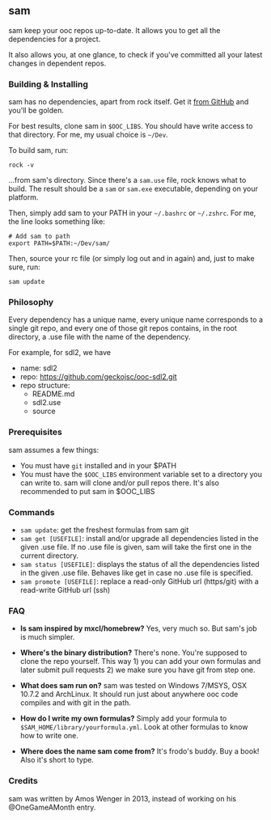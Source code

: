 ## sam

sam keep your ooc repos up-to-date. It allows you to get all the
dependencies for a project.

It also allows you, at one glance, to check if you've committed
all your latest changes in dependent repos.

### Building & Installing

sam has no dependencies, apart from rock itself. Get it [from GitHub](
https://github.com/nddrylliog/rock/#rock) and you'll be golden.

For best results, clone sam in `$OOC_LIBS`. You should have write
access to that directory. For me, my usual choice is `~/Dev`.

To build sam, run:

```
rock -v
```

...from sam's directory. Since there's a `sam.use` file, rock knows
what to build. The result should be a `sam` or `sam.exe` executable,
depending on your platform.

Then, simply add sam to your PATH in your `~/.bashrc` or `~/.zshrc`.
For me, the line looks something like:

```
# Add sam to path
export PATH=$PATH:~/Dev/sam/
```

Then, source your rc file (or simply log out and in again) and, just to
make sure, run:

```
sam update
```

### Philosophy

Every dependency has a unique name, every unique name corresponds
to a single git repo, and every one of those git repos contains,
in the root directory, a .use file with the name of the dependency.

For example, for sdl2, we have

  * name: sdl2
  * repo: https://github.com/geckojsc/ooc-sdl2.git
  * repo structure: 
      * README.md
      * sdl2.use
      * source

### Prerequisites

sam assumes a few things:

  * You must have `git` installed and in your $PATH
  * You must have the `$OOC_LIBS` environment variable set to
    a directory you can write to. sam will clone and/or pull repos
    there. It's also recommended to put sam in $OOC_LIBS

### Commands

  * `sam update`: get the freshest formulas from sam git
  * `sam get [USEFILE]`: install and/or upgrade all dependencies
    listed in the given .use file. If no .use file is given, sam
    will take the first one in the current directory.
  * `sam status [USEFILE]`: displays the status of all the
    dependencies listed in the given .use file. Behaves like
    get in case no .use file is specified.
  * `sam promote [USEFILE]`: replace a read-only GitHub url (https/git)
    with a read-write GitHub url (ssh)

### FAQ

  * **Is sam inspired by mxcl/homebrew?** Yes, very much so. But sam's job is much simpler.

  * **Where's the binary distribution?** There's none. You're supposed to clone the repo
    yourself. This way 1) you can add your own formulas and later submit pull requests 2)
    we make sure you have git from step one.

  * **What does sam run on?** sam was tested on Windows 7/MSYS, OSX 10.7.2 and ArchLinux.
    It should run just about anywhere ooc code compiles and with git in the path.

  * **How do I write my own formulas?** Simply add your formula to `$SAM_HOME/library/yourformula.yml`.
    Look at other formulas to know how to write one.

  * **Where does the name sam come from?** It's frodo's buddy. Buy a book! Also it's short
    to type.

### Credits

sam was written by Amos Wenger in 2013, instead of working on his @OneGameAMonth entry.

